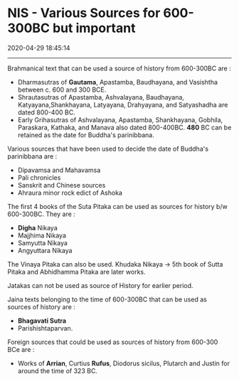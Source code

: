 # NIS - Various Sources for 600-300BC but important
2020-04-29 18:45:14
            
---


Brahmanical text that can be used a source of history from 600-300BC are :

-   Dharmasutras of **Gautama**, Apastamba, Baudhayana, and Vasishtha between c. 600 and 300 BCE.
-   Shrautasutras of Apastamba, Ashvalayana, Baudhayana, Katyayana,Shankhayana, Latyayana, Drahyayana, and Satyashadha are dated 800-400 BC.
-   Early Grihasutras of Ashvalayana, Apastamba, Shankhayana, Gobhila, Paraskara, Kathaka, and Manava also dated 800-400BC. **480** BC can be retained as the date for Buddha's parinibbana.

Various sources that have been used to decide the date of Buddha's parinibbana are :
-   Dipavamsa and Mahavamsa
-   Pali chronicles
-   Sanskrit and Chinese sources
-   Ahraura minor rock edict of Ashoka

The first 4 books of the Suta Pitaka can be used as sources for history b/w 600-300BC. They are :
-   **Digha** Nikaya
-   Majjhima Nikaya
-   Samyutta Nikaya
-   Angyuttara Nikaya
 
The Vinaya Pitaka can also be used.  Khudaka Nikaya → 5th book of Sutta Pitaka and Abhidhamma Pitaka are later works.

 Jatakas can not be used as source of History for earlier period.

Jaina texts belonging to the time of 600-300BC that can be used as sources of history are :
-   **Bhagavati Sutra**
-   Parishishtaparvan.

Foreign sources that could be used as sources of history from 600-300 BCe are :
-   Works of **Arrian**, Curtius **Rufus**, Diodorus sicilus, Plutarch and Justin for around the time of 323 BC.




